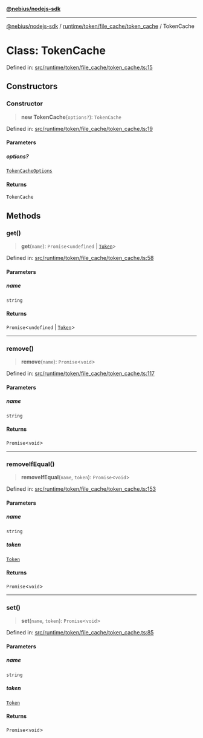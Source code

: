 [**@nebius/nodejs-sdk**](../../../../../README.md)

---

[@nebius/nodejs-sdk](../../../../../README.md) / [runtime/token/file_cache/token_cache](../README.md) / TokenCache

# Class: TokenCache

Defined in: [src/runtime/token/file_cache/token_cache.ts:15](https://github.com/nebius/nodejs-sdk/blob/2ec552fb564ad8fdbf78c4eb6e73ce9101501e8a/src/runtime/token/file_cache/token_cache.ts#L15)

## Constructors

### Constructor

> **new TokenCache**(`options?`): `TokenCache`

Defined in: [src/runtime/token/file_cache/token_cache.ts:19](https://github.com/nebius/nodejs-sdk/blob/2ec552fb564ad8fdbf78c4eb6e73ce9101501e8a/src/runtime/token/file_cache/token_cache.ts#L19)

#### Parameters

##### options?

[`TokenCacheOptions`](../interfaces/TokenCacheOptions.md)

#### Returns

`TokenCache`

## Methods

### get()

> **get**(`name`): `Promise`\<`undefined` \| [`Token`](../../../classes/Token.md)\>

Defined in: [src/runtime/token/file_cache/token_cache.ts:58](https://github.com/nebius/nodejs-sdk/blob/2ec552fb564ad8fdbf78c4eb6e73ce9101501e8a/src/runtime/token/file_cache/token_cache.ts#L58)

#### Parameters

##### name

`string`

#### Returns

`Promise`\<`undefined` \| [`Token`](../../../classes/Token.md)\>

---

### remove()

> **remove**(`name`): `Promise`\<`void`\>

Defined in: [src/runtime/token/file_cache/token_cache.ts:117](https://github.com/nebius/nodejs-sdk/blob/2ec552fb564ad8fdbf78c4eb6e73ce9101501e8a/src/runtime/token/file_cache/token_cache.ts#L117)

#### Parameters

##### name

`string`

#### Returns

`Promise`\<`void`\>

---

### removeIfEqual()

> **removeIfEqual**(`name`, `token`): `Promise`\<`void`\>

Defined in: [src/runtime/token/file_cache/token_cache.ts:153](https://github.com/nebius/nodejs-sdk/blob/2ec552fb564ad8fdbf78c4eb6e73ce9101501e8a/src/runtime/token/file_cache/token_cache.ts#L153)

#### Parameters

##### name

`string`

##### token

[`Token`](../../../classes/Token.md)

#### Returns

`Promise`\<`void`\>

---

### set()

> **set**(`name`, `token`): `Promise`\<`void`\>

Defined in: [src/runtime/token/file_cache/token_cache.ts:85](https://github.com/nebius/nodejs-sdk/blob/2ec552fb564ad8fdbf78c4eb6e73ce9101501e8a/src/runtime/token/file_cache/token_cache.ts#L85)

#### Parameters

##### name

`string`

##### token

[`Token`](../../../classes/Token.md)

#### Returns

`Promise`\<`void`\>
